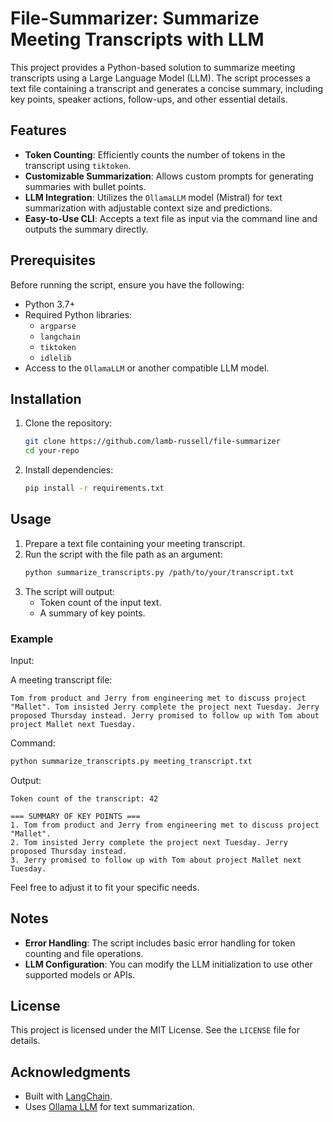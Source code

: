 # File-Summarizer: Summarize Meeting Transcripts with LLM

This project provides a Python-based solution to summarize meeting transcripts using a Large Language Model (LLM). The script processes a text file containing a transcript and generates a concise summary, including key points, speaker actions, follow-ups, and other essential details.

## Features

- **Token Counting**: Efficiently counts the number of tokens in the transcript using `tiktoken`.
- **Customizable Summarization**: Allows custom prompts for generating summaries with bullet points.
- **LLM Integration**: Utilizes the `OllamaLLM` model (Mistral) for text summarization with adjustable context size and predictions.
- **Easy-to-Use CLI**: Accepts a text file as input via the command line and outputs the summary directly.

## Prerequisites

Before running the script, ensure you have the following:

- Python 3.7+
- Required Python libraries:
  - `argparse`
  - `langchain`
  - `tiktoken`
  - `idlelib`
- Access to the `OllamaLLM` or another compatible LLM model.

## Installation

1. Clone the repository:

   ```bash
   git clone https://github.com/lamb-russell/file-summarizer
   cd your-repo
   ```

2. Install dependencies:

   ```bash
   pip install -r requirements.txt
   ```

## Usage

1. Prepare a text file containing your meeting transcript.
2. Run the script with the file path as an argument:
   ```bash
   python summarize_transcripts.py /path/to/your/transcript.txt
   ```
3. The script will output:
   - Token count of the input text.
   - A summary of key points.

### Example

Input:

A meeting transcript file:

```
Tom from product and Jerry from engineering met to discuss project "Mallet". Tom insisted Jerry complete the project next Tuesday. Jerry proposed Thursday instead. Jerry promised to follow up with Tom about project Mallet next Tuesday.
```

Command:

```bash
python summarize_transcripts.py meeting_transcript.txt
```

Output:

```
Token count of the transcript: 42

=== SUMMARY OF KEY POINTS ===
1. Tom from product and Jerry from engineering met to discuss project "Mallet".
2. Tom insisted Jerry complete the project next Tuesday. Jerry proposed Thursday instead.
3. Jerry promised to follow up with Tom about project Mallet next Tuesday.
```

Feel free to adjust it to fit your specific needs.

## Notes

- **Error Handling**: The script includes basic error handling for token counting and file operations.
- **LLM Configuration**: You can modify the LLM initialization to use other supported models or APIs.

## License

This project is licensed under the MIT License. See the `LICENSE` file for details.

## Acknowledgments

- Built with [LangChain](https://www.langchain.com/).
- Uses [Ollama LLM](https://www.ollama.ai/) for text summarization.

